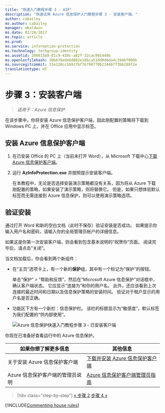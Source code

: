 ```yaml
---
title: "快速入门教程步骤 3 - AIP"
description: "快速试用 Azure 信息保护入门教程步骤 3 - 安装客户端。"
author: cabailey
ms.author: cabailey
manager: mbaldwin
ms.date: 02/28/2017
ms.topic: article
ms.prod: 
ms.service: information-protection
ms.technology: techgroup-identity
ms.assetid: 209815b9-81c9-430c-a82f-32cac991449b
ms.openlocfilehash: 30bb78ede8d882e18bca516d0d8da4c3946f000b
ms.sourcegitcommit: 31e128cc1b917bf767987f0b2144b7f3b6288f2e
translationtype: HT
---
```

# <a name="step-3-install-the-client"></a>步骤 3：安装客户端

>*适用于：Azure 信息保护*

在该步骤中，你将安装 Azure 信息保护客户端，因此刚配置的策略将下载到 Windows PC 上，并在 Office 应用中显示标签。


## <a name="install-the-azure-information-protection-client"></a>安装 Azure 信息保护客户端

1. 在已安装 Office 的 PC 上（当前未打开 Word），从 Microsoft 下载中心[下载 Azure 信息保护客户端](https://www.microsoft.com/en-us/download/details.aspx?id=53018)。 

2. 运行 **AzInfoProtection.exe** 并按照提示安装客户端。

    在本教程中，无论是否选择安装演示策略都没有关系，因为将从 Azure 下载刚配置的策略，如果安装了演示策略，则将替换它。 但是，如果只想体验默认标签而无需连接到 Azure 信息保护，则可以使用演示策略选项。 

## <a name="verify-the-installations"></a>验证安装

通过打开 Word 和新的空白文档（此时不保存）验证安装是否成功。 如果提示你输入用户名和密码，请输入你的全局管理员帐户的详细信息。 

如果这是你第一次安装客户端，则会看到包含基本说明的“祝贺你”页面。 阅读完毕后，请点击“关闭”。

当文档加载后，你会看到两个新组件：

- 在“主页”选项卡上，有一个新的**保护**组，其中有一个标记为“保护”的按钮。

    单击“保护” > “帮助和反馈”，然后在“Microsoft Azure 信息保护”对话框中，确认客户端状态。 它应显示“连接为”和你的用户名。 此外，还应该看到上次连接的最近时间和日期以及信息保护策略的安装时间。 验证对于租户显示的用户名是否正确。

- 功能区下方有一个新栏：信息保护栏。 该栏的标题显示为“敏感度”，默认标签为我们配置的“供内部使用”。 
    
    ![Azure 信息保护快速入门教程步骤 3 - 已安装客户端](../media/word2013-callouts2.png)

你现在已准备好查看运行中的 Azure 信息保护。

|如果你想了解更多信息|其他信息|
|--------------------------------|--------------------------|
|关于安装 Azure 信息保护客户端|[下载并安装 Azure 信息保护客户端](../rms-client/install-client-app.md)|
|Azure 信息保护客户端的管理员说明|[Azure 信息保护客户端管理员指南](../rms-client/client-admin-guide.md)|


>[!div class="step-by-step"]
[&#171; 步骤 2](infoprotect-tutorial-step2.md)
[步骤 4 &#187;](infoprotect-tutorial-step4.md)

[!INCLUDE[Commenting house rules](../includes/houserules.md)]